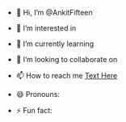 - 👋 Hi, I’m @AnkitFifteen
- 👀 I’m interested in 
- 🌱 I’m currently learning 
- 💞️ I’m looking to collaborate on 
- 📫 How to reach me [Text Here](http://quicktext.chatango.com/)

- 😄 Pronouns: 
- ⚡ Fun fact: 

<!---
AnkitFifteen/AnkitFifteen is a ✨ special ✨ repository because its `README.md` (this file) appears on your GitHub profile.
You can click the Preview link to take a look at your changes.
--->

